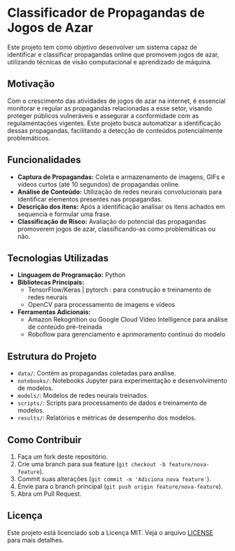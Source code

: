 # Classificador de Propagandas de Jogos de Azar

Este projeto tem como objetivo desenvolver um sistema capaz de identificar e classificar propagandas online que promovem jogos de azar, utilizando técnicas de visão computacional e aprendizado de máquina.

## Motivação

Com o crescimento das atividades de jogos de azar na internet, é essencial monitorar e regular as propagandas relacionadas a esse setor, visando proteger públicos vulneráveis e assegurar a conformidade com as regulamentações vigentes. Este projeto busca automatizar a identificação dessas propagandas, facilitando a detecção de conteúdos potencialmente problemáticos.

## Funcionalidades

- **Captura de Propagandas:** Coleta e armazenamento de imagens, GIFs e vídeos curtos (até 10 segundos) de propagandas online.
- **Análise de Conteúdo:** Utilização de redes neurais convolucionais para identificar elementos presentes nas propagandas.
- **Descrição dos itens:** Após a identificação analisar os itens achados em sequencia e formular uma frase.
- **Classificação de Risco:** Avaliação do potencial das propagandas promoverem jogos de azar, classificando-as como problemáticas ou não.

## Tecnologias Utilizadas

- **Linguagem de Programação:** Python
- **Bibliotecas Principais:**
  - TensorFlow/Keras | pytorch : para construção e treinamento de redes neurais
  - OpenCV para processamento de imagens e vídeos
- **Ferramentas Adicionais:**
  - Amazon Rekognition ou Google Cloud Video Intelligence para análise de conteúdo pré-treinada
  - Roboflow para gerenciamento e aprimoramento contínuo do modelo

## Estrutura do Projeto

- `data/`: Contém as propagandas coletadas para análise.
- `notebooks/`: Notebooks Jupyter para experimentação e desenvolvimento de modelos.
- `models/`: Modelos de redes neurais treinados.
- `scripts/`: Scripts para processamento de dados e treinamento de modelos.
- `results/`: Relatórios e métricas de desempenho dos modelos.

## Como Contribuir

1. Faça um fork deste repositório.
2. Crie uma branch para sua feature (`git checkout -b feature/nova-feature`).
3. Commit suas alterações (`git commit -m 'Adiciona nova feature'`).
4. Envie para o branch principal (`git push origin feature/nova-feature`).
5. Abra um Pull Request.

## Licença

Este projeto está licenciado sob a Licença MIT. Veja o arquivo [LICENSE](LICENSE) para mais detalhes.
